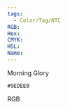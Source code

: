 ```yaml
---
tags:
  - Color/Tag/NTC
RGB:
Hex:
CMYK:
HSL:
Name:
---
```

Morning Glory
```palette
#9EDEE0
```
RGB
